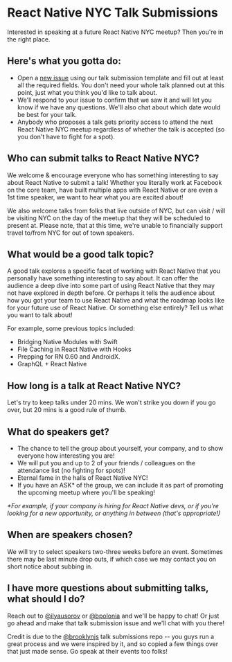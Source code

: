 # React Native NYC Talk Submissions

Interested in speaking at a future React Native NYC meetup? Then you're in the right place.

## Here's what you gotta do:
- Open a [new issue][link-to-github-issue] using our talk submission template and fill out at least all the required fields. You don't need your whole talk planned out at this point, just what you think you'd like to talk about.
- We'll respond to your issue to confirm that we saw it and will let you know if we have any questions. We'll also chat about which date would be best for your talk.
- Anybody who proposes a talk gets priority access to attend the next React Native NYC meetup regardless of whether the talk is accepted (so you don't have to fight for a spot).

## Who can submit talks to React Native NYC?
We welcome & encourage everyone who has something interesting to say about React Native to submit a talk! Whether you literally work at Facebook on the core team, have built multiple apps with React Native or are even a 1st time speaker, we want to hear what you are excited about!

We also welcome talks from folks that live outside of NYC, but can visit / will be visiting NYC on the day of the meetup that they will be scheduled to present at. Please note, that at this time, we're unable to financially support travel to/from NYC for out of town speakers.

## What would be a good talk topic?
A good talk explores a specific facet of working with React Native that you personally have something interesting to say about. It can offer the audience a deep dive into some part of using React Native that they may not have explored in depth before. Or perhaps it tells the audience about how you got your team to use React Native and what the roadmap looks like for your future use of React Native. Or something else entirely? Tell us what you want to talk about!

For example, some previous topics included:
- Bridging Native Modules with Swift
- File Caching in React Native with Hooks
- Prepping for RN 0.60 and AndroidX.
- GraphQL + React Native

## How long is a talk at React Native NYC?
Let's try to keep talks under 20 mins. We won't strike you down if you go over, but 20 mins is a good rule of thumb.

## What do speakers get?
- The chance to tell the group about yourself, your company, and to show everyone how interesting you are!
- We will put you and up to 2 of your friends / colleagues on the attendance list (no fighting for spots)!
- Eternal fame in the halls of React Native NYC!
- If you have an ASK* of the group, we can include it as part of promoting the upcoming meetup where you'll be speaking!

_*For example, if your company is hiring for React Native devs, or if you're looking for a new opportunity, or anything in between (that's appropriate!)_

## When are speakers chosen?
We will try to select speakers two-three weeks before an event. Sometimes there may be last minute drop outs, if which case we may contact you on short notice about subbing in.

## I have more questions about submitting talks, what should I do?
Reach out to [@ilyausorov]( https://github.com/ilyausorov ) or [@bpolonia]( https://github.com/bpolonia ) and we'll be happy to chat! Or just go ahead and make that talk submission issue and we'll chat with you there!

Credit is due to the [@brooklynjs]( https://github.com/brooklynjs/brooklynjs.github.io ) talk submissions repo -- you guys run a great process and we were inspired by it, and so copied a few things over that just made sense. Go speak at their events too folks!

[link-to-github-issue]: https://github.com/react-native-nyc/meetup-talk-submissions/issues/new?assignees=ilyausorov&labels=&template=talk-submission-template.md&title=%5BYour+Talk+Title+Goes+Here%5D
